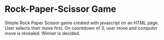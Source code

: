 # Rock-Paper-Scissor Game 
Simple Rock Paper Scissor game created with javascript on an HTML page.
User selects their move first.
On countdown of 3, user move and computer move is revealed.
Winner is decided.


